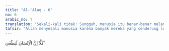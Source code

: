 ```yaml
---
title: "Al-'Alaq - 6"
no: 6
arabic_no: ٦
translation: "Sekali-kali tidak! Sungguh, manusia itu benar-benar melampaui batas,"
tafsir: "Allah menyesali manusia karena banyak mereka yang cenderung lupa diri sehingga melakukan tindakan-tindakan yang melampaui batas, yaitu kafir kepada Allah dan sewenang-wenang terhadap manusia. Kecenderungan itu terjadi ketika mereka merasa sudah berkecukupan. Dengan demikian, ia merasa tidak perlu beriman, dan karena itu ia berani melanggar hukum-hukum Allah. Begitu juga karena sudah merasa berkecukupan, ia merasa tidak butuh orang lain dan merasa berkuasa, dan karena itu ia akan bertindak sewenang-wenang terhadap orang lain itu."
---
```

كَلَّآ اِنَّ الْاِنْسَانَ لَيَطْغٰىٓ ۙ